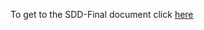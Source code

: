 To get to the SDD-Final document click [here](https://myerauedu-my.sharepoint.com/:b:/r/personal/webbj31_my_erau_edu/Documents/CS490Docs%20-%20CyberTools/SRS-v3.pdf?csf=1&web=1&e=SxitPA)
